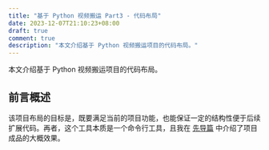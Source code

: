 ```yaml
---
title: "基于 Python 视频搬运 Part3 - 代码布局"
date: 2023-12-07T21:10:23+08:00
draft: true
comment: true
description: "本文介绍基于 Python 视频搬运项目的代码布局。"
---
```


本文介绍基于 Python 视频搬运项目的代码布局。

## 前言概述

该项目布局的目标是，既要满足当前的项目功能，也能保证一定的结构性便于后续扩展代码。再者，这个工具本质是一个命令行工具，且我在 [先导篇](http://localhost:1313/posts/2023-11-27-automatic-transfer-from-youtube-using-python/) 中介绍了项目成品的大概效果。




